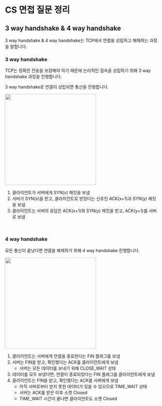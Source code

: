 # CS 면접 질문 정리

## 3 way handshake & 4 way handshake

3 way handshake & 4 way handshake는 TCP에서 연결을 성립하고 해제하는 과정을 말합니다.

### 3 way handshake

TCP는 정확한 전송을 보장해야 하기 때문에 논리적인 접속을 성립하기 위해 3 way handshake 과정을 진행합니다.

3 way handshake로 연결이 성립되면 통신을 진행합니다.

<img src="https://github.com/h-suo/CS-Interview/assets/109963294/8da69eab-29e4-4c39-8f1d-6e870d658d50" width="300" />

1. 클라이언트가 서버에게 SYN(x) 패킷을 보냄
2. 서버가 SYN(x)을 받고, 클라이언트로 받았다는 신호인 ACK(x+1)과 SYN(y) 패킷을 보냄
3. 클라이언트는 서버의 응답은 ACK(x+1)와 SYN(y) 패킷을 받고, ACK(y+1)를 서버로 보냄

<br>

### 4 way handshake

모든 통신이 끝났다면 연결을 해제하기 위해 4 way handshake 진행합니다.

<img src="https://github.com/h-suo/CS-Interview/assets/109963294/f0238f55-8b20-494f-a9d6-90aa0fe5bac2" width="300" />

1. 클라이언트는 서버에게 연결을 종료한다는 FIN 플래그를 보냄
2. 서버는 FIN을 받고, 확인했다는 ACK를 클라이언트에게 보냄
    - 서버는 모든 데이터를 보내기 위해 CLOSE_WAIT 상태
3. 데이터를 모두 보냈다면, 연결이 종료되었다는 FIN 플래그를 클라이언트에게 보냄
4. 클라이언트는 FIN을 받고, 확인했다는 ACK를 서버에게 보냄
    - 아직 서버로부터 받지 못한 데이터가 있을 수 있으므로 TIME_WAIT 상태
    - 서버는 ACK를 받은 이후 소켓 Closed
    - TIME_WAIT 시간이 끝나면 클라이언트도 소켓 Closed
